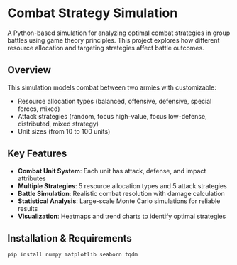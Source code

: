 # Combat Strategy Simulation

A Python-based simulation for analyzing optimal combat strategies in group battles using game theory principles. This project explores how different resource allocation and targeting strategies affect battle outcomes.

## Overview

This simulation models combat between two armies with customizable:
- Resource allocation types (balanced, offensive, defensive, special forces, mixed)
- Attack strategies (random, focus high-value, focus low-defense, distributed, mixed strategy)
- Unit sizes (from 10 to 100 units)

## Key Features

- **Combat Unit System**: Each unit has attack, defense, and impact attributes
- **Multiple Strategies**: 5 resource allocation types and 5 attack strategies
- **Battle Simulation**: Realistic combat resolution with damage calculation
- **Statistical Analysis**: Large-scale Monte Carlo simulations for reliable results
- **Visualization**: Heatmaps and trend charts to identify optimal strategies

## Installation & Requirements

```bash
pip install numpy matplotlib seaborn tqdm
